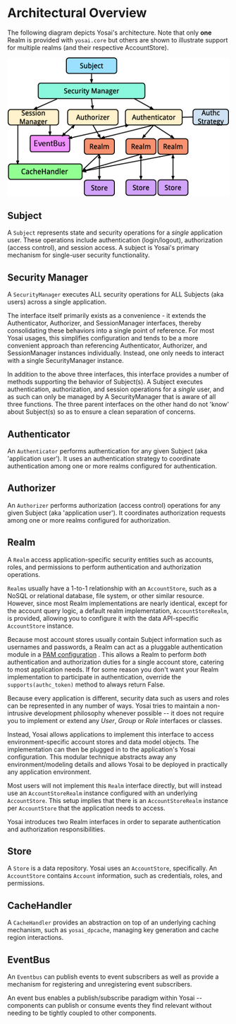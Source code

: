 # Architectural Overview

The following diagram depicts Yosai's architecture. Note that only **one**
Realm is provided with `yosai.core` but others are shown to illustrate support for multiple realms (and their respective AccountStore).

![architecture](img/yosai_architecture.png)

## Subject

A `Subject` represents state and security operations for a *single*
application user.  These operations include authentication (login/logout),
authorization (access control), and session access. A subject is Yosai's
primary mechanism for single-user security functionality.


## Security Manager

A `SecurityManager` executes ALL security operations for ALL Subjects (aka users) across a single application.

The interface itself primarily exists as a convenience - it extends the
Authenticator, Authorizer, and SessionManager interfaces, thereby
consolidating these behaviors into a single point of reference.  For most
Yosai usages, this simplifies configuration and tends to be a more
convenient approach than referencing Authenticator, Authorizer, and
SessionManager instances individually.  Instead, one only needs to interact
with a single SecurityManager instance.

In addition to the above three interfaces, this interface provides a number
of methods supporting the behavior of Subject(s). A Subject executes
authentication, authorization, and session operations for a *single* user,
and as such can only be managed by A SecurityManager that is aware of all
three functions.  The three parent interfaces on the other hand do not
'know' about Subject(s) so as to ensure a clean separation of concerns.


## Authenticator
An `Authenticator` performs authentication for any given Subject (aka 'application user').  It uses an authentication strategy to coordinate authentication among one or more realms configured for authentication.


## Authorizer
An `Authorizer` performs authorization (access control) operations for any given Subject (aka 'application user').  It coordinates authorization requests among one or more realms configured for authorization.

## Realm

A `Realm` access application-specific security entities such as accounts,
roles, and permissions to perform authentication and authorization operations.

`Realms` usually have a 1-to-1 relationship with an `AccountStore`,
such as a NoSQL or relational database, file system, or other similar resource.
However, since most Realm implementations are nearly identical, except for
the account query logic, a default realm implementation, `AccountStoreRealm`,
is provided, allowing you to configure it with the data API-specific
`AccountStore` instance.

Because most account stores usually contain Subject information such as
usernames and passwords, a Realm can act as a pluggable authentication module in a [PAM configuration](http://en.wikipedia.org/wiki/Pluggable_Authentication_Modules)
.  This allows a Realm to perform *both* authentication and authorization duties for a single account store, catering to most application needs.  If for some reason you don't want your Realm implementation to participate in authentication, override the `supports(authc_token)` method to always return False.

Because every application is different, security data such as users and roles can be represented in any number of ways.  Yosai tries to maintain a non-intrusive development philosophy whenever possible -- it does not require you to implement or extend any *User*, *Group* or *Role* interfaces or classes.

Instead, Yosai allows applications to implement this interface to access environment-specific account stores and data model objects.  The implementation can then be plugged in to the application's Yosai configuration. This modular technique abstracts away any environment/modeling details and allows Yosai to be deployed in practically any application environment.

Most users will not implement this `Realm` interface directly, but will
instead use an `AccountStoreRealm` instance configured with an underlying
`AccountStore`. This setup implies that there is an `AccountStoreRealm`
instance per `AccountStore` that the application needs to access.

Yosai introduces two Realm interfaces in order to separate authentication
and authorization responsibilities.


## Store

A `Store` is a data repository.  Yosai uses an `AccountStore`, specifically.  An `AccountStore` contains `Account` information, such as credentials, roles, and permissions.


## CacheHandler

A `CacheHandler` provides an abstraction on top of an underlying caching mechanism, such as `yosai_dpcache`, managing key generation and cache region interactions.


## EventBus

An `Eventbus` can publish events to event subscribers as well as provide a
mechanism for registering and unregistering event subscribers.

An event bus enables a publish/subscribe paradigm within Yosai -- components can publish or consume events they find relevant without needing to be tightly coupled to other components.  
